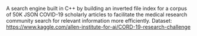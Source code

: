 A search engine built in C++ by building an inverted file index for a corpus of 50K JSON COVID-19 scholarly articles to facilitate the medical research community search for relevant information more efficiently.
Dataset: https://www.kaggle.com/allen-institute-for-ai/CORD-19-research-challenge
